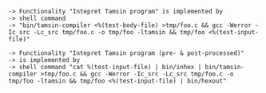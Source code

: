 
    -> Functionality "Intepret Tamsin program" is implemented by
    -> shell command
    -> "bin/tamsin-compiler <%(test-body-file) >tmp/foo.c && gcc -Werror -Ic_src -Lc_src tmp/foo.c -o tmp/foo -ltamsin && tmp/foo <%(test-input-file)"

    -> Functionality "Intepret Tamsin program (pre- & post-processed)"
    -> is implemented by
    -> shell command "cat %(test-input-file) | bin/inhex | bin/tamsin-compiler >tmp/foo.c && gcc -Werror -Ic_src -Lc_src tmp/foo.c -o tmp/foo -ltamsin && tmp/foo <%(test-input-file) | bin/hexout"

